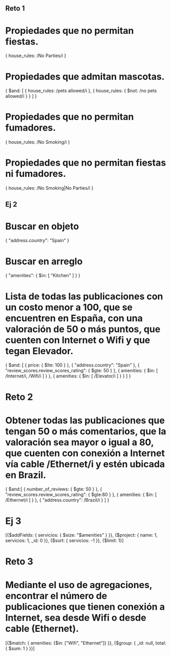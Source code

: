 
## Reto 1
# Propiedades que no permitan fiestas.
{ house_rules: /No Parties/i }
# Propiedades que admitan mascotas.
{ 
    $and: [ 
        { house_rules: /pets allowed/i }, 
        { house_rules: { $not: /no pets allowed/i } }
    ] 
}
# Propiedades que no permitan fumadores.
{ house_rules: /No Smoking/i }
# Propiedades que no permitan fiestas ni fumadores.
{ house_rules: /No Smoking|No Parties/i }

## Ej 2
# Buscar en objeto
{ "address.country": "Spain" }
# Buscar en arreglo
{ "amenities": { $in: [ "Kitchen" ] } }

# Lista de todas las publicaciones con un costo menor a 100, que se encuentren en España, con una valoración de 50 o más puntos, que cuenten con Internet o Wifi y que tegan Elevador.
{ 
    $and: [ 
        { price: { $lte: 100 } }, 
        { "address.country": "Spain" }, 
        { "review_scores.review_scores_rating": { $gte: 50 } }, 
        { amenities: 
            { $in: [ 
                /Internet/i, 
                /Wifi/i 
                ] 
            } 
        }, 
        { amenities: 
            { $in: 
                [ 
                    /Elevator/i
                ] 
            } 
        } 
    ] 
}

# Reto 2
# Obtener todas las publicaciones que tengan 50 o más comentarios, que la valoración sea mayor o igual a 80, que cuenten con conexión a Internet vía cable /Ethernet/i y estén ubicada en Brazil.
{
    $and:[
        { number_of_reviews: { $gte: 50 } },
        { "review_scores.review_scores_rating": { $gte:80 } },
        { amenities: { $in: [ /Ethernet/i ] } },
        { "address.country": /Brazil/i }
    ]
}

# Ej 3
[{$addFields: {
  servicios: { $size: "$amenities" }
}}, {$project: {
  name: 1,
  servicios: 1,
  _id: 0
}}, {$sort: {
  servicios: -1
}}, {$limit: 1}]

# Reto 3
# Mediante el uso de agregaciones, encontrar el número de publicaciones que tienen conexión a Internet, sea desde Wifi o desde cable (Ethernet).
[{$match: {
   amenities: {$in: ["Wifi", "Ethernet"]}
}}, {$group: {
  _id: null,
  total: {
    $sum: 1
  }
}}]